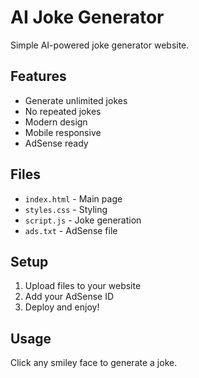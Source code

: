 # AI Joke Generator

Simple AI-powered joke generator website.

## Features

- Generate unlimited jokes
- No repeated jokes
- Modern design
- Mobile responsive
- AdSense ready

## Files

- `index.html` - Main page
- `styles.css` - Styling
- `script.js` - Joke generation
- `ads.txt` - AdSense file

## Setup

1. Upload files to your website
2. Add your AdSense ID
3. Deploy and enjoy!

## Usage

Click any smiley face to generate a joke.